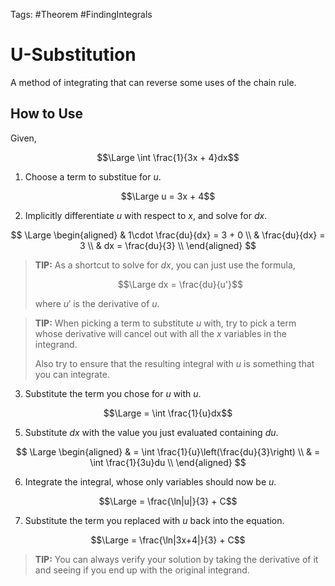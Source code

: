 Tags: #Theorem #FindingIntegrals 

# U-Substitution

A method of integrating that can reverse some uses of the chain rule.

## How to Use

Given,

$$\Large \int \frac{1}{3x + 4}dx$$

1. Choose a term to substitue for $u$.

$$\Large u = 3x + 4$$

2. Implicitly differentiate $u$ with respect to $x$, and solve for $dx$.

$$
\Large
\begin{aligned}
& 1\cdot \frac{du}{dx} = 3 + 0 \\
& \frac{du}{dx} = 3 \\
& dx = \frac{du}{3} \\
\end{aligned}
$$

> **TIP:**
> As a shortcut to solve for $dx$, you can just use the formula,
> 
> $$\Large dx = \frac{du}{u'}$$
> 
> where $u'$ is the derivative of $u$.

> **TIP:**
> When picking a term to substitute $u$ with, try to pick a term whose derivative will cancel out with all the $x$ variables in the integrand.
> 
> Also try to ensure that the resulting integral with $u$ is something that you can integrate.

3. Substitute the term you chose for $u$ with $u$.

$$\Large = \int \frac{1}{u}dx$$

5. Substitute $dx$ with the value you just evaluated containing $du$.

$$
\Large
\begin{aligned}
& = \int \frac{1}{u}\left(\frac{du}{3}\right) \\
& = \int \frac{1}{3u}du \\
\end{aligned}
$$

6. Integrate the integral, whose only variables should now be $u$.

$$\Large = \frac{\ln|u|}{3} + C$$

7. Substitute the term you replaced with $u$ back into the equation.

$$\Large = \frac{\ln|3x+4|}{3} + C$$

> **TIP:**
> You can always verify your solution by taking the derivative of it and seeing if you end up with the original integrand.